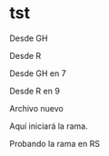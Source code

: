 # tst

Desde GH

Desde R

Desde GH en 7

Desde R en 9

Archivo nuevo


Aquí iniciará la rama.

Probando la rama en RS

[comment]: <> (This is a comment, it will not be included)
